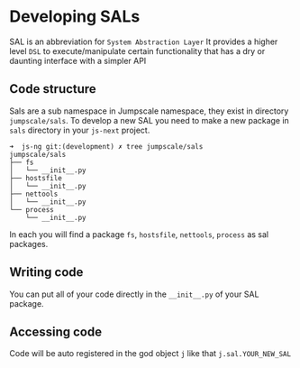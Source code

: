 # Developing SALs

SAL is an abbreviation for `System Abstraction Layer` It provides a higher level `DSL` to execute/manipulate certain functionality that has a dry or daunting interface with a simpler API

## Code structure
Sals are a sub namespace in Jumpscale namespace, they exist in directory `jumpscale/sals`. To develop a new SAL you need to make a new package in `sals` directory in your `js-next` project.


```
➜  js-ng git:(development) ✗ tree jumpscale/sals
jumpscale/sals
├── fs
│   └── __init__.py
├── hostsfile
│   └── __init__.py
├── nettools
│   └── __init__.py
└── process
    └── __init__.py
```

In each you will find a package `fs`, `hostsfile`, `nettools`, `process` as sal packages.

## Writing code
You can put all of your code directly in the `__init__.py` of your SAL package.


## Accessing code
Code will be auto registered in the god object `j` like that `j.sal.YOUR_NEW_SAL`


